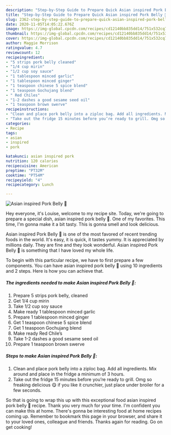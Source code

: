 ```yaml
---
description: "Step-by-Step Guide to Prepare Quick Asian inspired Pork Belly 🐷"
title: "Step-by-Step Guide to Prepare Quick Asian inspired Pork Belly 🐷"
slug: 2362-step-by-step-guide-to-prepare-quick-asian-inspired-pork-belly
date: 2020-11-05T14:05:22.676Z
image: https://img-global.cpcdn.com/recipes/cd12140bb835dd14/751x532cq70/asian-inspired-pork-belly-🐷-recipe-main-photo.jpg
thumbnail: https://img-global.cpcdn.com/recipes/cd12140bb835dd14/751x532cq70/asian-inspired-pork-belly-🐷-recipe-main-photo.jpg
cover: https://img-global.cpcdn.com/recipes/cd12140bb835dd14/751x532cq70/asian-inspired-pork-belly-🐷-recipe-main-photo.jpg
author: Maggie Morrison
ratingvalue: 4.7
reviewcount: 12
recipeingredient:
- "5 strips pork belly cleaned"
- "1/4 cup mirin"
- "1/2 cup soy sauce"
- "1 tablespoon minced garlic"
- "1 tablespoon minced ginger"
- "1 teaspoon chinese 5 spice blend"
- "1 teaspoon Gochujang blend"
- " Red Chiles"
- "1-2 dashes a good sesame seed oil"
- "1 teaspoon brown swerve"
recipeinstructions:
- "Clean and place pork belly into a ziploc bag. Add all ingredients. Mix around and place in the fridge a minimum of 3 hours."
- "Take out the fridge 15 minutes before you’re ready to grill. Omg so freaking delicious 😋 if you like it crunchier, just place under broiler for a few seconds."
categories:
- Recipe
tags:
- asian
- inspired
- pork

katakunci: asian inspired pork 
nutrition: 120 calories
recipecuisine: American
preptime: "PT32M"
cooktime: "PT54M"
recipeyield: "4"
recipecategory: Lunch

---
```



![Asian inspired Pork Belly 🐷](https://img-global.cpcdn.com/recipes/cd12140bb835dd14/751x532cq70/asian-inspired-pork-belly-🐷-recipe-main-photo.jpg)

Hey everyone, it's Louise, welcome to my recipe site. Today, we're going to prepare a special dish, asian inspired pork belly 🐷. One of my favorites. This time, I'm gonna make it a bit tasty. This is gonna smell and look delicious.

Asian inspired Pork Belly 🐷 is one of the most favored of recent trending foods in the world. It's easy, it is quick, it tastes yummy. It is appreciated by millions daily. They are fine and they look wonderful. Asian inspired Pork Belly 🐷 is something that I have loved my whole life.




To begin with this particular recipe, we have to first prepare a few components. You can have asian inspired pork belly 🐷 using 10 ingredients and 2 steps. Here is how you can achieve that.

<!--inarticleads1-->

##### The ingredients needed to make Asian inspired Pork Belly 🐷:

1. Prepare 5 strips pork belly, cleaned
1. Get 1/4 cup mirin
1. Take 1/2 cup soy sauce
1. Make ready 1 tablespoon minced garlic
1. Prepare 1 tablespoon minced ginger
1. Get 1 teaspoon chinese 5 spice blend
1. Get 1 teaspoon Gochujang blend
1. Make ready  Red Chile’s
1. Take 1-2 dashes a good sesame seed oil
1. Prepare 1 teaspoon brown swerve




<!--inarticleads2-->

##### Steps to make Asian inspired Pork Belly 🐷:

1. Clean and place pork belly into a ziploc bag. Add all ingredients. Mix around and place in the fridge a minimum of 3 hours.
1. Take out the fridge 15 minutes before you’re ready to grill. Omg so freaking delicious 😋 if you like it crunchier, just place under broiler for a few seconds.




So that is going to wrap this up with this exceptional food asian inspired pork belly 🐷 recipe. Thank you very much for your time. I'm confident you can make this at home. There's gonna be interesting food at home recipes coming up. Remember to bookmark this page in your browser, and share it to your loved ones, colleague and friends. Thanks again for reading. Go on get cooking!
